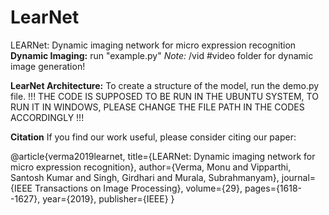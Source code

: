 # LearNet
LEARNet: Dynamic imaging network for micro expression recognition
**Dynamic Imaging:**
run "example.py"
_Note:_ /vid    #video folder for dynamic image generation!

**LearNet Architecture:**
To create a structure of the model, run the demo.py file.
!!! THE CODE IS SUPPOSED TO BE RUN IN THE UBUNTU SYSTEM, TO RUN IT IN WINDOWS, PLEASE CHANGE THE FILE PATH IN THE CODES ACCORDINGLY !!!

**Citation**
If you find our work useful, please consider citing our paper:

@article{verma2019learnet,
  title={LEARNet: Dynamic imaging network for micro expression recognition},
  author={Verma, Monu and Vipparthi, Santosh Kumar and Singh, Girdhari and Murala, Subrahmanyam},
  journal={IEEE Transactions on Image Processing},
  volume={29},
  pages={1618--1627},
  year={2019},
  publisher={IEEE}
}
